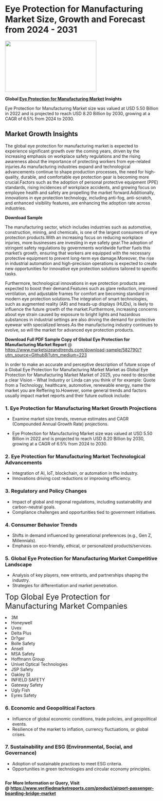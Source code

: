 <H1>Eye Protection for Manufacturing Market Size, Growth and Forecast from 2024 - 2031</H1><img class="aligncenter size-medium wp-image-584254" src="https://thirdeyenews.in/wp-content/uploads/2024/09/Global-Market-Research-300x168.jpeg" alt="" width="300" height="168" /><p><strong>Global&nbsp;<a href="https://www.marketsizeandtrends.com/download-sample/582790/?utm_source=Github8j?utm_medium=223">Eye Protection for Manufacturing Market</a> Insights</strong></p><p>Eye Protection for Manufacturing Market size was valued at USD 5.50 Billion in 2022 and is projected to reach USD 8.20 Billion by 2030, growing at a CAGR of 6.5% from 2024 to 2030.</p><p><h2>Market Growth Insights</h2> <p>The global eye protection for manufacturing market is expected to experience significant growth over the coming years, driven by the increasing emphasis on workplace safety regulations and the rising awareness about the importance of protecting workers from eye-related injuries.As manufacturing industries expand and technological advancements continue to shape production processes, the need for high-quality, durable, and comfortable eye protection gear is becoming more crucial.Factors such as the adoption of personal protective equipment (PPE) standards, rising incidences of workplace accidents, and growing focus on employee health and safety are propelling the market forward.Additionally, innovations in eye protection technology, including anti-fog, anti-scratch, and enhanced visibility features, are enhancing the adoption rate across industries.</p> <p><strong>Download Sample</strong></p> <p>The manufacturing sector, which includes industries such as automotive, construction, mining, and chemicals, is one of the largest consumers of eye protection products.With an increasing focus on reducing workplace injuries, more businesses are investing in eye safety gear.The adoption of stringent safety regulations by governments worldwide further fuels this market’s growth, ensuring that workers are equipped with the necessary protective equipment to prevent long-term eye damage.Moreover, the rise in industrial automation and high-precision operations is expected to create new opportunities for innovative eye protection solutions tailored to specific tasks.</p> <p>Furthermore, technological innovations in eye protection products are expected to boost their demand.Features such as glare reduction, improved ventilation, and adjustable frames for comfort are becoming standard in modern eye protection solutions.The integration of smart technologies, such as augmented reality (AR) and heads-up displays (HUDs), is likely to influence the future growth of the market.Furthermore, increasing concerns about eye strain caused by exposure to bright lights and hazardous substances in industrial settings are also driving the demand for protective eyewear with specialized lenses.As the manufacturing industry continues to evolve, so will the market for advanced eye protection products.</p> <p><span class=""><strong>Download Full PDF Sample Copy of Global Eye Protection for Manufacturing Market Report</strong> @ <a href="https://www.marketsizeandtrends.com/download-sample/582790/?utm_source=Github8j?utm_medium=223" target="_blank">https://www.marketsizeandtrends.com/download-sample/582790/?utm_source=Github8j?utm_medium=223</a></span></p><p>In order to make an accurate and perceptive description of future scope of a Global&nbsp;Eye Protection for Manufacturing Market Market as Global&nbsp;Eye Protection for Manufacturing Market Market of 2025, you need to describe a clear Vision &ndash; What Industry or Linda can you think of for example: Quote from a Technology, healthcare, automotive, renewable energy, name the market you are Reffering to.However, some general trends and factors usually impact market reports and their future outlook include:</p><h3>1.&nbsp;<strong>Eye Protection for Manufacturing Market Growth Projections</strong></h3><ul><li>Examine market size trends, revenue estimates and CAGR (Compounded Annual Growth Rate) projections.</li><li><p>Eye Protection for Manufacturing Market size was valued at USD 5.50 Billion in 2022 and is projected to reach USD 8.20 Billion by 2030, growing at a CAGR of 6.5% from 2024 to 2030.</p></li></ul><h3>2.&nbsp;<strong>Eye Protection for Manufacturing Market Technological Advancements</strong></h3><ul><li>Integration of AI, IoT, blockchain, or automation in the industry.</li><li>Innovations driving cost reductions or improving efficiency.</li></ul><h3>3.&nbsp;<strong>Regulatory and Policy Changes</strong></h3><ul><li>Impact of global and regional regulations, including sustainability and carbon-neutral goals.</li><li>Compliance challenges and opportunities tied to government initiatives.</li></ul><h3>4.&nbsp;<strong>Consumer Behavior Trends</strong></h3><ul><li>Shifts in demand influenced by generational preferences (e.g., Gen Z, Millennials).</li><li>Emphasis on eco-friendly, ethical, or personalized products/services.</li></ul><h3>5.&nbsp;<strong>Global Eye Protection for Manufacturing Market Competitive Landscape</strong></h3><ul><li>Analysis of key players, new entrants, and partnerships shaping the industry.</li><li>Strategies for differentiation and market penetration.</li></ul><p data-pm-slice="1 1 []"><span style="color: inherit; font-family: inherit; font-size: 25px;">Top Global Eye Protection for Manufacturing Market Companies</span></p><div class="" data-test-id=""><p><li>3M</li><li> Honeywell</li><li> Uvex</li><li> Delta Plus</li><li> Dr?ger</li><li> Bolle Safety</li><li> Ansell</li><li> MSA Safety</li><li> Hoffmann Group</li><li> Univet Optical Technologies</li><li> JSP Safety</li><li> Oakley SI</li><li> INFIELD SAFETY</li><li> Gateway Safety</li><li> Ugly Fish</li><li> Eyres Safety</li></p></div><h3>6.&nbsp;<strong>Economic and Geopolitical Factors</strong></h3><ul><li>Influence of global economic conditions, trade policies, and geopolitical events.</li><li>Resilience of the market to inflation, currency fluctuations, or global crises.</li></ul><h3>7.&nbsp;<strong>Sustainability and ESG (Environmental, Social, and Governance)</strong></h3><ul><li>Adoption of sustainable practices to meet ESG criteria.</li><li>Opportunities in green technologies and circular economy principles.</li></ul><h2><strong style="font-size: 14px;">For More Information or Query, Visit @&nbsp;</strong><a style="background-color: #ffffff; font-size: 14px;" href="https://www.marketsizeandtrends.com/report/eye-protection-for-manufacturing-market/" target="_blank">https://www.verifiedmarketreports.com/product/airport-passenger-boarding-bridge-market</a></h2>